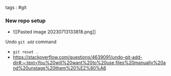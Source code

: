 tags : #git
### New repo setup
- ![[Pasted image 20230713133818.png]]

Undo `git add` command
- `git reset .`
- https://stackoverflow.com/questions/4639091/undo-git-add-dir#:~:text=You%20will%20want%20to%20use,files%20manually%20and%20unstage%20them%20%E2%80%A6